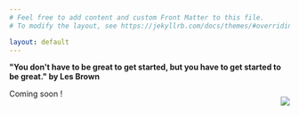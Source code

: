```yaml
---
# Feel free to add content and custom Front Matter to this file.
# To modify the layout, see https://jekyllrb.com/docs/themes/#overriding-theme-defaults

layout: default
---
```

<b >"You don't have to be great to get started, but you have to get started to be great." by Les Brown</b>
<p style="float:right">

<img src="https://fkalisa.github.io/assets/images/workingman.jpg"  />
</p>
<p>

Coming soon !
</p>
